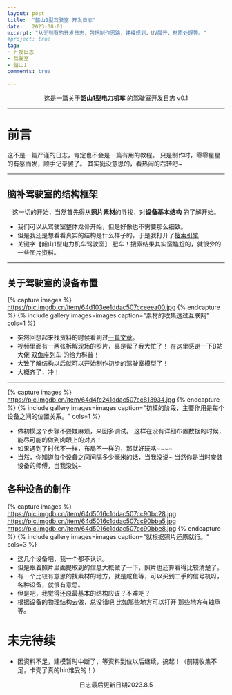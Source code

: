 ```yaml
---
layout: post
title:  "韶山1型驾驶室 开发日志"
date:   2023-08-01
excerpt: "从无到有的开发日志，包括制作思路，建模规划，UV展开，材质处理等。"
#project: true
tag:
- 开发日志 
- 驾驶室
- 韶山1
comments: true

--- 
```

    
<center>这是一篇关于<b>韶山1型电力机车</b> 的驾驶室开发日志 v0.1</center>
     


---

# 前言 

这不是一篇严谨的日志，肯定也不会是一篇有用的教程。
只是制作时，零零星星的有感而发，顺手记录罢了。
其实挺没意思的，看热闹的右转吧~

---

## 脑补驾驶室的结构框架

<center>这一切的开始，当然首先得从<b>照片素材</b>的寻找，对<b>设备基本结构</b> 的了解开始。</center>

* 我们可以从驾驶室整体龙骨开始，但是好像也不需要那么细致。
* 但是我还是想看看真实的结构是什么样子的，于是我打开了[搜索引擎](https://www.google.com/)
* 关键字【韶山1型电力机车驾驶室】 肥车！搜索结果其实蛮尴尬的，就很少的一些图片资料。

---

## 关于驾驶室的设备布置

{% capture images %}
	https://pic.imgdb.cn/item/64d103ee1ddac507cceeea00.jpg
{% endcapture %}
{% include gallery images=images caption="素材的收集透过互联网" cols=1 %}

* 突然回想起来找资料的时候看到过[一篇文章](https://www.bilibili.com/video/BV1Yf4y1V76o)。
* 视频里面有一两张拆解现场的照片，真是帮了我大忙了！  在这里感谢一下B站大佬 [双鱼座列车](https://space.bilibili.com/1264921406) 的给力科普！
* 大致了解结构以后就可以开始制作初步的驾驶室模型了！
* 大概齐了，冲！

---

{% capture images %}
	https://pic.imgdb.cn/item/64d4fc241ddac507cc813934.jpg
{% endcapture %}
{% include gallery images=images caption="初模的阶段，主要作用是每个设备之间的位置关系。" cols=1 %}

* 做初模这个步骤不要嫌麻烦，来回多调试。 这样在没有详细布置数据的时候，能尽可能的做到肉眼上的对齐！
* 如果遇到了时代不一样，布局不一样的，那就好玩咯~~~~
* 当然，你知道每个设备之间间隔多少毫米的话，当我没说~  当然你是当时安装设备的师傅，当我没说~   

## 各种设备的制作

{% capture images %}
	https://pic.imgdb.cn/item/64d5016c1ddac507cc90bc28.jpg
	https://pic.imgdb.cn/item/64d5016c1ddac507cc90bba5.jpg
	https://pic.imgdb.cn/item/64d5016c1ddac507cc90bbe8.jpg
{% endcapture %}
{% include gallery images=images caption="就根据照片还原就行。" cols=3 %}

* 这几个设备吧，我一个都不认识。
* 但是跟着照片里面提取到的信息大概做了一下，照片也还算看得比较清楚了。
* 有一个比较有意思的找素材的地方，就是咸鱼等，可以买到二手的信号机呀，各种设备，就很有意思。
* 但是吧，我觉得还原最基本的结构应该？不难吧？
* 根据设备的物理结构去做，总没错吧  比如那些地方可以打开 那些地方有轴承等。

# 未完待续
* 因资料不足，建模暂时中断了，等资料到位以后继续，搞起！（前期收集不足，卡壳了真的hin难受的！）
<center>日志最后更新日期2023.8.5</center>